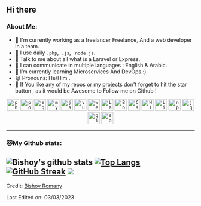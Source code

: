 ## Hi there 

### About Me:
- 🏦 I'm currently working as a freelancer Freelance, And a web developer in a team.
- 🤔 I use daily ```.php```,``` .js```, ``` node.js```.
- 💬 Talk to me about all what is a Laravel or Express.
- 💬 I can communicate in multiple languages : English & Arabic. 
- 🌱 I’m currently learning Microservices And DevOps :).
- 😄 Pronouns: He/Him .
- 📝 If You like any of my repos or my projects don't forget to hit the star button , as it would be Awesome to Follow me on Github !

<p align="center">
<code><img width="32" src="https://img.icons8.com/dusk/64/000000/php-logo.png" alt="php"/></code>
<code><img width="32" src="https://img.icons8.com/color/48/000000/postgreesql.png" alt="postgreesql"/></code>
<code><img width="32" src="https://img.icons8.com/color/48/000000/sql.png" alt="sql"/></code>
<code><img width="32" src="https://img.icons8.com/color/48/000000/mysql-logo.png" alt="mysql"/></code>
<code><img width="32" src="https://img.icons8.com/color/48/000000/javascript.png" alt="javascript"/></code>
<code><img width="32" src="https://img.icons8.com/color/48/000000/vue-js.png" alt="vueJS"/></code>
<code><img width="32" src="https://img.icons8.com/dusk/64/000000/webpack.png" alt="webpack"/></code>
<code><img width="32" src="https://img.icons8.com/fluent/48/000000/laravel.png" alt="Laravel"/></code>
<code><img width="32" src="https://img.icons8.com/color/48/000000/bootstrap.png"alt="Bootstrap"/></code>
<code><img width="32" src="https://img.icons8.com/color/48/000000/css3.png" alt="Css"/></code>
<code><img width="32" src="https://img.icons8.com/dusk/48/000000/html-5.png" alt="HTML5"/></code>
<code><img width="32" src="https://img.icons8.com/color/48/000000/linux.png" alt="Linux"/></code>
<code><img width="32" src="https://img.icons8.com/color/48/000000/npm.png" alt="npm"/></code>
<code><img width="32" src="https://img.icons8.com/ios-filled/50/000000/jquery.png" alt="jquery" /></code>
<code><img width="32" src="https://img.icons8.com/windows/32/000000/git-squared.png" alt="git" /></code>  
<code><img width="32" src="https://img.icons8.com/color/48/000000/sass.png" alt="sass" /></code>  
</p>

---
### 🐱My Github stats:
![Bishoy's github stats](https://github-readme-stats.vercel.app/api?username=bishoyromany&show_icons=true&title_color=ffc857&icon_color=8ac926&text_color=daf7dc&bg_color=151515&hide=["stars"]&count_private=true) [![Top Langs](https://github-readme-stats.vercel.app/api/top-langs/?username=bishoyromany&layout=compact&text_color=daf7dc&bg_color=151515)](https://github.com/bishoyromany/github-readme-stats)
[![GitHub Streak](https://github-readme-streak-stats.herokuapp.com?user=bishoyromany&theme=dark)](https://git.io/streak-stats) ![](https://komarev.com/ghpvc/?username=bishoyromany&style=flat)
----
Credit: [Bishoy Romany](https://github.com/bishoyromany)

Last Edited on: 03/03/2023

